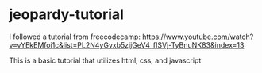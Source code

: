 # jeopardy-tutorial

I followed a tutorial from freecodecamp:
https://www.youtube.com/watch?v=vYEkEMfoi1c&list=PL2N4yGvxb5zjjGeV4_fISVj-TyBnuNK83&index=13

This is a basic tutorial that utilizes html, css, and javascript